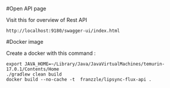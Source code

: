 
#Open API page

Visit this for overview of Rest API
```
http://localhost:9180/swagger-ui/index.html
```

#Docker image

Create a docker with this command :

```
export JAVA_HOME=~/Library/Java/JavaVirtualMachines/temurin-17.0.1/Contents/Home 
./gradlew clean build
docker build --no-cache -t  franzzle/lipsync-flux-api .
```

